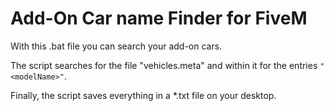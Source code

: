 # Add-On Car name Finder for FiveM 
With this .bat file you can search your add-on cars.

The script searches for the file "vehicles.meta" and within it for the entries `"<modelName>"`.

Finally, the script saves everything in a *.txt file on your desktop.

